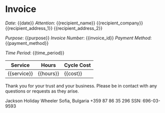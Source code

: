 # Invoice

*Date*: {{date}}
*Attention*:
{{recipient_name}}
{{recipient_company}}
{{recipient_address_1}}
{{recipient_address_2}}

*Purpose*: {{purpose}}
*Invoice Number*: {{invoice_id}}
*Payment Method*: {{payment_method}}

*Time Period*:
{{time_period}}

| Service     | Hours     | Cycle Cost |
|-------------|-----------|------------|
| {{service}} | {{hours}} | {{cost}}   |

Thank you for your trust and your business.
Please be in contact with any questions or requests as they arise.

Jackson Holiday Wheeler
Sofia, Bulgaria
+359 87 86 35 296
SSN: 696-03-9593
